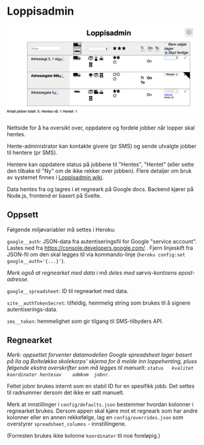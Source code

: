 # Loppisadmin

![Skjemdump av nettside](https://github.com/hallvors/loppisadmin/blob/master/docs/images/overview.png?raw=true)

Nettside for å ha oversikt over, oppdatere og fordele jobber når lopper skal hentes.

Hente-administrator kan kontakte givere (pr SMS) og sende utvalgte jobber til hentere (pr SMS).

Hentere kan oppdatere status på jobbene til "Hentes", "Hentet" (eller sette den tilbake til "Ny" om de ikke rekker over jobben). Flere detaljer om bruk av systemet finnes i [Loppisadmin wiki](https://github.com/hallvors/loppisadmin/wiki).

Data hentes fra og lagres i et regneark på Google docs. Backend kjører på Node.js, frontend er basert på Svelte.

## Oppsett

Følgende miljøvariabler må settes i Heroku:

`google__auth`: JSON-data fra autentiseringsfil for Google "service account". Lastes ned fra https://console.developers.google.com/ . Fjern linjeskift fra JSON-fil om den skal legges til via kommando-linje (`heroku config:set google__auth='{...}'`). 

_Merk også at regnearket med data i må deles med sørvis-kontoens epost-adresse._

`google__spreadsheet`: ID til regnearket med data.

`site__authTokenSecret`: tilfeldig, hemmelig string som brukes til å signere autentiserings-data.

`sms__token`: hemmelighet som gir tilgang til SMS-tilbyders API.

## Regnearket

_Merk: oppsettet forventer datamodellen Google spreadsheet lager basert på Ila og Bolteløkka skolekorps' skjema for å melde inn loppehenting, pluss følgende ekstra overskrifter som må legges til manuelt: ```status	kvalitet	koordinater	hentesav	admkom	jobnr```._ 

Feltet jobnr brukes internt som en stabil ID for en spesifikk jobb. Det settes til radnummer dersom det ikke er satt manuelt.

Merk at innstillinger i `config/defaults.json` bestemmer hvordan kolonner i regnearket brukes. Dersom appen skal kjøre mot et regneark som har andre kolonner eller en annen rekkefølge, lag en `config/overrides.json` som overstyrer `spreadsheet_columns` - innstillingene.

(Forresten brukes ikke kolonne `koordinater` til noe foreløpig.)

